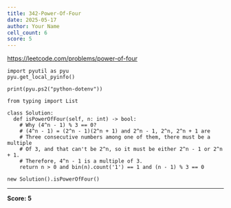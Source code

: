 ```yaml
---
title: 342-Power-Of-Four
date: 2025-05-17
author: Your Name
cell_count: 6
score: 5
---
```


https://leetcode.com/problems/power-of-four


```
import pyutil as pyu
pyu.get_local_pyinfo()
```


```
print(pyu.ps2("python-dotenv"))
```


```
from typing import List
```


```
class Solution:
  def isPowerOfFour(self, n: int) -> bool:
    # Why (4^n - 1) % 3 == 0?
    # (4^n - 1) = (2^n - 1)(2^n + 1) and 2^n - 1, 2^n, 2^n + 1 are
    # Three consecutive numbers among one of them, there must be a multiple
    # Of 3, and that can't be 2^n, so it must be either 2^n - 1 or 2^n + 1.
    # Therefore, 4^n - 1 is a multiple of 3.
    return n > 0 and bin(n).count('1') == 1 and (n - 1) % 3 == 0
```


```
new Solution().isPowerOfFour()
```


---
**Score: 5**